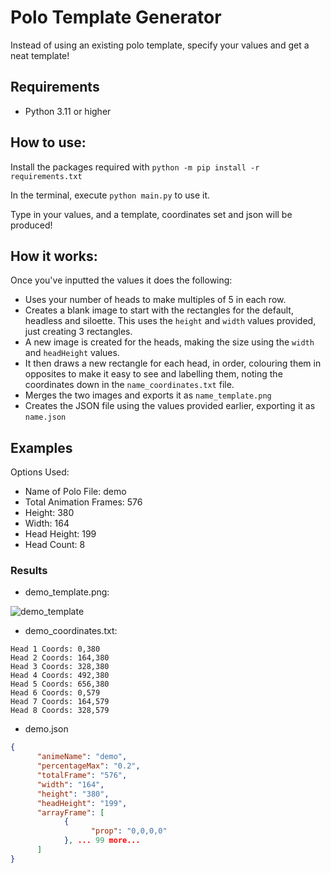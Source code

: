 # Polo Template Generator
Instead of using an existing polo template, specify your values and get a neat template!

## Requirements
- Python 3.11 or higher

## How to use:
Install the packages required with `python -m pip install -r requirements.txt`

In the terminal, execute `python main.py` to use it.

Type in your values, and a template, coordinates set and json will be produced!

## How it works:
Once you've inputted the values it does the following:
- Uses your number of heads to make multiples of 5 in each row.
- Creates a blank image to start with the rectangles for the default, headless and siloette. This uses the `height` and `width` values provided, just creating 3 rectangles.
- A new image is created for the heads, making the size using the `width` and `headHeight` values.
- It then draws a new rectangle for each head, in order, colouring them in opposites to make it easy to see and labelling them, noting the coordinates down in the `name_coordinates.txt` file.
- Merges the two images and exports it as `name_template.png`
- Creates the JSON file using the values provided earlier, exporting it as `name.json`

## Examples
Options Used:
- Name of Polo File: demo
- Total Animation Frames: 576
- Height: 380
- Width: 164
- Head Height: 199
- Head Count: 8
### Results

- demo_template.png:

![demo_template](https://github.com/sealldeveloper/incredibox-modding-docs/assets/120470330/03fa5599-a63d-46f3-a1f3-deb6e532ef6f)



- demo_coordinates.txt:
```
Head 1 Coords: 0,380
Head 2 Coords: 164,380
Head 3 Coords: 328,380
Head 4 Coords: 492,380
Head 5 Coords: 656,380
Head 6 Coords: 0,579
Head 7 Coords: 164,579
Head 8 Coords: 328,579
```

- demo.json
```json
{
      "animeName": "demo",
      "percentageMax": "0.2",
      "totalFrame": "576",
      "width": "164",
      "height": "380",
      "headHeight": "199",
      "arrayFrame": [
            {
                  "prop": "0,0,0,0"
            }, ... 99 more...
      ]
}
```
